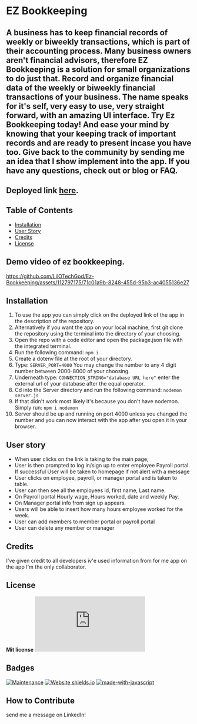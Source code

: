 # EZ Bookkeeping

## A business has to keep financial records of weekly or biweekly transactions, which is part of their accounting process. Many business owners aren't financial advisors, therefore EZ Bookkeeping is a solution for small organizations to do just that. Record and organize financial data of the weekly or biweekly financial transactions of your business. The name speaks for it's self, very easy to use, very straight forward, with an amazing UI interface. Try Ez Bookkeeping today! And ease your mind by knowing that your keeping track of important records and are ready to present incase you have too. Give back to the community by sending me an idea that I show implement into the app. If you have any questions, check out or blog or FAQ. 

## Deployed link [here](https://ez-bookkeeping-57eaced69b66.herokuapp.com/).

## Table of Contents

- [Installation](#installation)
- [User Story](#userStory)
- [Credits](#credits)
- [License](#license)


## Demo video of ez bookkeeping.
https://github.com/LilOTechGod/Ez-Bookkeeping/assets/112797175/71c01a9b-8248-455d-95b3-ac4055136e27

## Installation 

1. To use the app you can simply click on the deployed link of the app in the description of the repository.
2. Alternatively if you want the app on your local machine, first git clone the repository using the terminal into the directory of your choosing.
3. Open the repo with a code editor and open the package.json file with the integrated terminal.
4. Run the following command: ```npm i```
5. Create a dotenv file at the root of your directory.
6. Type: ```SERVER_PORT=4000``` You may change the number to any 4 digit number between 2000-8000 of your choosing.
7. Underneath type: ```CONNECTION_STRING="database URL here"``` enter the external url of your database after the equal operator.
8. Cd into the Server directory and run the following command: ```nodemon server.js```
9. If that didn't work most likely it's because you don't have nodemon. Simply run: ```npm i nodemon```
10. Server should be up and running on port 4000 unless you changed the number and you can now interact with the app after you open it in your browser.


## User story

- When user clicks on the link is taking to the main page;
- User is then prompted to log in/sign up to enter employee Payroll portal. If successful User will be taken to homepage if not alert with a message
- User clicks on employee, payroll, or manager portal and is taken to table.
- User can then see all the employees id, first name, Last name.
- On Payroll portal Hourly wage, Hours worked, date and weekly Pay.
- On Manager portal info from sign up appears.
- Users will be able to insert how many hours employee worked for the week.
- User can add members to member portal or payroll portal
- User can delete any member or manager
 

## Credits

I've given credit to all developers iv'e used information from for me app on the app
I'm the only collaborator.

## License

**Mit license**
[![GitHub license](https://badgen.net/github/license/Naereen/Strapdown.js)](https://github.com/Naereen/StrapDown.js/blob/master/LICENSE)

## Badges

[![Maintenance](https://img.shields.io/badge/Maintained%3F-yes-green.svg)](https://GitHub.com/Naereen/StrapDown.js/graphs/commit-activity)
[![Website shields.io](https://img.shields.io/website-up-down-green-red/http/shields.io.svg)](http://shields.io/)
[![made-with-javascript](https://img.shields.io/badge/Made%20with-JavaScript-1f425f.svg)](https://www.javascript.com)


## How to Contribute

send me a message on LinkedIn!
